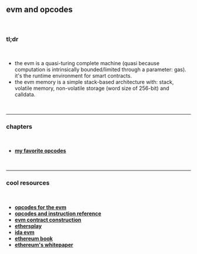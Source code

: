 ## evm and opcodes

<br>

### tl;dr

<br>

* the evm is a quasi-turing complete machine (quasi because computation is intrinsically bounded/limited through a parameter: gas). it's the runtime environment for smart contracts.
* the evm memory is a simple stack-based architecture with: stack, volatile memory, non-volatile storage (word size of 256-bit) and calldata.

<br>

---

### chapters

<br>

* **[my favorite opcodes](my_favorite_opcodes.md)**

<br>

---

### cool resources

<br>

* **[opcodes for the evm](https://ethereum.org/en/developers/docs/evm/opcodes/)**
* **[opcodes and instruction reference](https://github.com/crytic/evm-opcodes)**
* **[evm contract construction](https://blog.smlxl.io/evm-contract-construction-93c98cc4ca96)**
* **[ethersplay](https://github.com/crytic/ethersplay)**
* **[ida evm](https://github.com/crytic/ida-evm)**
* **[ethereum book](https://github.com/ethereumbook/ethereumbook)**
* **[ethereum's whitepaper](https://ethereum.org/en/whitepaper/)**

